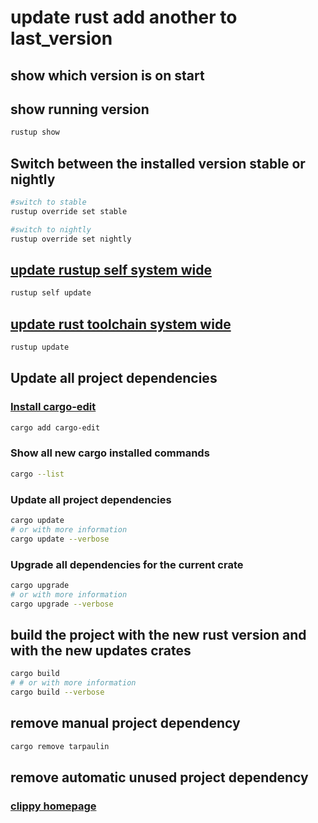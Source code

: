 # update rust add another to last_version

## show which version is on start

## show running version

```bash
rustup show
```

## Switch between the installed version stable or nightly

```bash
#switch to stable
rustup override set stable

#switch to nightly
rustup override set nightly
```

## [update rustup self system wide](https://rust-lang.github.io/rustup/basics.html)

```bash
rustup self update
```

## [update rust toolchain system wide](https://rust-lang.github.io/rustup/basics.html)

```bash
rustup update
```

## Update all project dependencies

### [Install cargo-edit](https://crates.io/crates/cargo-edit)

```bash
cargo add cargo-edit
```

### Show all new cargo installed commands

```bash
cargo --list
```

### Update all project dependencies

```bash
cargo update
# or with more information
cargo update --verbose
```

### Upgrade all dependencies for the current crate

```bash
cargo upgrade
# or with more information
cargo upgrade --verbose
```

## build the project with the new rust version and with the new updates crates

```bash
cargo build
# # or with more information
cargo build --verbose
```

## remove manual project dependency

```bash
cargo remove tarpaulin
```

## remove automatic unused project dependency

### [clippy homepage](https://github.com/rust-lang/rust-clippy)
